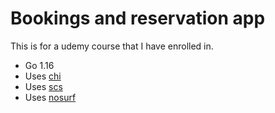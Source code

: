 # Bookings and reservation app

This is for a udemy course that I have enrolled in.

- Go 1.16
- Uses [chi](github.com/go-chi/chi/v5) 
- Uses [scs](github.com/alexedwards/scs/v2)
- Uses [nosurf](github.com/justinas/nosurf) 